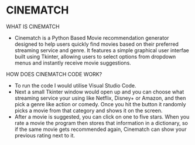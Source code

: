 # CINEMATCH

WHAT IS CINEMATCH 
- Cinematch is a Python Based Movie recommendation generator designed to help users quickly find movies based on their preferred streaming service and genre. It features a simple graphical user interfae built using Tkinter, allowing users to select options from dropdown menus and instantly receive movie suggestions.

HOW DOES CINEMATCH CODE WORK? 
- To run the code I would utilise Visual Studio Code.
- Next a small Tkinter window would open up and you can choose what streaming service your using like Netflix, Disney+ or Amazon, and then pick a genre like action or comedy. Once you hit the button it randomly picks a movie from that category and shows it on the screen.
- After a movie is suggested, you can click on one to five stars. When you rate a movie the program then stores that information in a dictionary, so if the same movie gets recommended again, Cinematch can show your previous rating next to it. 
